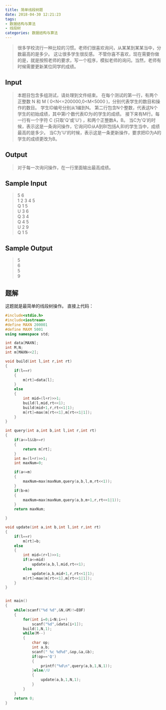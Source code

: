 ```yaml
---
title: 简单线段树题
date: 2018-04-30 12:21:23
tags:
- 数据结构与算法
- 线段树
categories: 数据结构与算法
---
```


> 很多学校流行一种比较的习惯。老师们很喜欢询问，从某某到某某当中，分数最高的是多少。 
这让很多学生很反感。 
不管你喜不喜欢，现在需要你做的是，就是按照老师的要求，写一个程序，模拟老师的询问。当然，老师有时候需要更新某位同学的成绩。

## Input

>本题目包含多组测试，请处理到文件结束。 
在每个测试的第一行，有两个正整数 N 和 M ( 0<N<=200000,0<M<5000 )，分别代表学生的数目和操作的数目。 
学生ID编号分别从1编到N。 
第二行包含N个整数，代表这N个学生的初始成绩，其中第i个数代表ID为i的学生的成绩。 
接下来有M行。每一行有一个字符 C (只取'Q'或'U') ，和两个正整数A，B。 
当C为'Q'的时候，表示这是一条询问操作，它询问ID从A到B(包括A,B)的学生当中，成绩最高的是多少。 
当C为'U'的时候，表示这是一条更新操作，要求把ID为A的学生的成绩更改为B。 

## Output

> 对于每一次询问操作，在一行里面输出最高成绩。

## Sample Input

> 5 6  
1 2 3 4 5  
Q 1 5  
U 3 6  
Q 3 4  
Q 4 5  
U 2 9  
Q 1 5  

## Sample Output

> 5  
6  
5  
9  

## 题解
这题就是最简单的线段树操作。
直接上代码：

```c++
#include<stdio.h>
#include<iostream>
#define MAXN 200001
#define MAXM 5001
using namespace std;

int data[MAXN];
int M,N;
int m[MAXN<<2];

void build(int l,int r,int rt)
{
    if(l==r)
    {
        m[rt]=data[l];
    }
    else
    {
        int mid=(l+r)>>1;
        build(l,mid,rt<<1);
        build(mid+1,r,rt<<1|1);
        m[rt]=max(m[rt<<1],m[rt<<1|1]);
    }
}

int query(int a,int b,int l,int r,int rt)
{
    if(a<=l&&b>=r)
    {
        return m[rt];
    }
    int m=(l+r)>>1;
    int maxNum=0;

    if(a<=m)
    {
        maxNum=max(maxNum,query(a,b,l,m,rt<<1));
    }
    if(b>m)
    {
        maxNum=max(maxNum,query(a,b,m+1,r,rt<<1|1));
    }
    return maxNum;

}

void update(int a,int b,int l,int r,int rt)
{
    if(l==r)
        m[rt]=b;
    else
    {
        int mid=(r+l)>>1;
        if(a<=mid)
            update(a,b,l,mid,rt<<1);
        else
            update(a,b,mid+1,r,rt<<1|1);
        m[rt]=max(m[rt<<1],m[rt<<1|1]);
    }
}


int main()
{
    while(scanf("%d %d",&N,&M)!=EOF)
    {
        for(int i=0;i<N;i++)
            scanf("%d",&data[i+1]);
        build(1,N,1);
        while(M--)
        {
            char op;
            int a,b;
            scanf(" %c %d%d",&op,&a,&b);
            if(op=='Q')
            {
                printf("%d\n",query(a,b,1,N,1));
            }else//U
            {
                update(a,b,1,N,1);
            }
        }
    }
    return 0;
}

```

